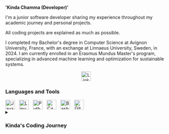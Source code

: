 **'Kinda Chamma (Developer)'**

I'm a junior software developer sharing my experience throughout my academic journey and personal projects.

All coding projects are explained as much as possible.

I completed my Bachelor's degree in Computer Science at Avignon University, France, with an exchange at Linnaeus University, Sweden, in 2024. I am currently enrolled in an Erasmus Mundus Master's program, specializing in advanced machine learning and optimization for sustainable systems.

<p align="center">
  <a href="https://www.linkedin.com/in/kinda-chamma" target="_blank">
    <img alt="LinkedIn Profile" title="LinkedIn Profile" src="https://i.sstatic.net/gVE0j.png" width="30" height="30">
  </a>
</p>

### Languages and Tools

<img align="left" alt="Java" width="30px" style="padding-right:10px;" src="https://cdn.jsdelivr.net/gh/devicons/devicon/icons/java/java-original.svg">
<img align="left" alt="Linux" width="30px" style="padding-right:10px;" src="https://cdn.jsdelivr.net/gh/devicons/devicon/icons/linux/linux-original.svg">
<img align="left" alt="Python" width="30px" style="padding-right:10px;" src="https://cdn.jsdelivr.net/gh/devicons/devicon/icons/python/python-original.svg">
<img align="left" alt="C++" width="30px" style="padding-right:10px;" src="https://cdn.jsdelivr.net/gh/devicons/devicon/icons/cplusplus/cplusplus-line.svg">
<img align="left" alt="Bash" width="30px" style="padding-right:10px;" src="https://cdn.jsdelivr.net/gh/devicons/devicon/icons/bash/bash-original.svg">
<img align="left" alt="GitHub" width="30px" style="padding-right:10px;" src="https://cdn.jsdelivr.net/gh/devicons/devicon/icons/github/github-original.svg">

<br clear="left">

<details>
  <summary><h3>Kinda's Coding Journey</h3></summary>
  I started my coding journey during my first year of undergraduate studies. I became particularly interested in operating systems courses because they combined coding logic with concrete examples of the machines we use today. During an exchange program in Sweden, I discovered my passion for cybersecurity. However, after graduating, I decided to specialize in Advanced Machine Learning and Optimization for Sustainable Systems. I believe I can bring an ethical perspective from cybersecurity into the rapidly growing field of machine learning.
  
The majority of the code sources that I have completed until now cannot be published because they concern some specific courses and projects, however I can show them per request.
Main projects : 
  <li><b>Product Recall Android Mobile Application </b>: <i>Java</i> | Save/delete/favorite products listed using an API, modify products info.</li>
  <li><b>Europe Wisdom Project </b>: <i>Python, HTML, JS, SQL </i> | Worked on author name disambiguation, analyzing the proportion of female authors in publications throughout the years, tested the anomalies that could bias the results.</li>
  <li><b> French Robotics Championship '24</b>: <i>Atmega2560, Arduino</i> | Coded the movement of the grippers and the movements of the robot to collect plants and put them where needed. </li>
  <li><b>Tic-Tac-Toe Game</b>: <i>JavaFX and Scene Builder</i> | Two options: Human vs Human and Human vs AI, use an AI to have a difficulty level, use transitions.</li>
  <li><b>Model a Percolation System</b>: <i>Java</i> | Used the model to determine with what probability a system percolates if sites areset to open with probability p.</li>
  <li><b>Huffman Coding</b>: <i>Java</i> | Program that reads a text file, computes the frequency for each character, and creates a Huffman tree.</li>
  <li><b>Software Platform for Monitoring an IT infrastructure</b>: <i>Bash and python</i> | Parse a website and save specific informations, list live alerts, develop a web interface with graphs.</li>
  <li><b> Robot Arm Color Detector </b>: <i> Atmega2560, Arduino</i> | Used Color Captors to distinguish colors, implemented 3D pieces to create the arm using Fusion360, developed a Bluetooth-enabled color selection application.</li>
  <li><b> Binary Compression/ Decompression</b>: <i>C++</i> | Transformed UTF-8 text into binary and compressed it referring to the concept of trees and lists, vice versa. </li>
  <li><b> Hotel Reservation Website </b>: <i>HTML, CSS, PHP, SQL</i> | Created a website on which we can make hotel reservation within specified dates. Cancelations and modifications are also handled. </li>
  
</li>
</details>

